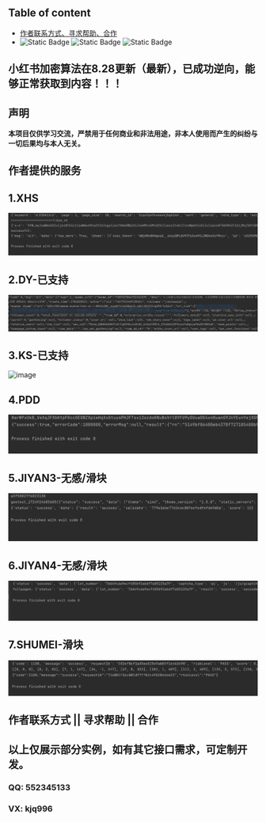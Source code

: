 ## Table of content  

- [作者联系方式、寻求帮助、合作](#作者联系方式--寻求帮助--合作)
- 
  ![Static Badge](https://img.shields.io/badge/GitHub-blue?logo=GitHub&labelColor=black)
  ![Static Badge](https://img.shields.io/badge/author-3.7/3.8-blue?logo=Python&label=python&labelColor=black)
  ![Static Badge](https://img.shields.io/badge/Node.js-v18.16.1-blue?logo=Node.js&labelColor=black)
## 小红书加密算法在8.28更新（最新），已成功逆向，能够正常获取到内容！！！
## 声明
**本项目仅供学习交流，严禁用于任何商业和非法用途，非本人使用而产生的纠纷与一切后果均与本人无关。**


## 作者提供的服务 
  
## 1.XHS 
<img alt="image" src="./img/xhs.png"/>   

## 2.DY-已支持   
<img alt="image" src="./img/douyin.png"/>  

## 3.KS-已支持 
<img alt="image" src=""/>  

## 4.PDD  
<img alt="image" src="./img/pdd.png"/>     

## 5.JIYAN3-无感/滑块 
<img alt="image" src="./img/geet-full.png"/> 

## 6.JIYAN4-无感/滑块 
<img alt="image" src="./img/geet4-full.png"/> 

## 7.SHUMEI-滑块 
<img alt="image" src="./img/shumei-slide.png"/> 

 
## 作者联系方式 || 寻求帮助 || 合作  
## 以上仅展示部分实例，如有其它接口需求，可定制开发。
### QQ: 552345133
### VX: kjq996
